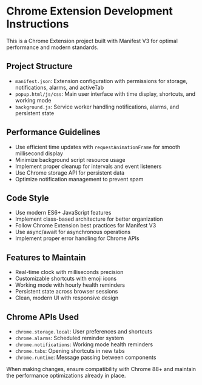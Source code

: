 <!-- Use this file to provide workspace-specific custom instructions to Copilot. For more details, visit https://code.visualstudio.com/docs/copilot/copilot-customization#_use-a-githubcopilotinstructionsmd-file -->

# Chrome Extension Development Instructions

This is a Chrome Extension project built with Manifest V3 for optimal performance and modern standards.

## Project Structure

- `manifest.json`: Extension configuration with permissions for storage, notifications, alarms, and activeTab
- `popup.html/js/css`: Main user interface with time display, shortcuts, and working mode
- `background.js`: Service worker handling notifications, alarms, and persistent state

## Performance Guidelines

- Use efficient time updates with `requestAnimationFrame` for smooth millisecond display
- Minimize background script resource usage
- Implement proper cleanup for intervals and event listeners
- Use Chrome storage API for persistent data
- Optimize notification management to prevent spam

## Code Style

- Use modern ES6+ JavaScript features
- Implement class-based architecture for better organization
- Follow Chrome Extension best practices for Manifest V3
- Use async/await for asynchronous operations
- Implement proper error handling for Chrome APIs

## Features to Maintain

- Real-time clock with milliseconds precision
- Customizable shortcuts with emoji icons
- Working mode with hourly health reminders
- Persistent state across browser sessions
- Clean, modern UI with responsive design

## Chrome APIs Used

- `chrome.storage.local`: User preferences and shortcuts
- `chrome.alarms`: Scheduled reminder system
- `chrome.notifications`: Working mode health reminders
- `chrome.tabs`: Opening shortcuts in new tabs
- `chrome.runtime`: Message passing between components

When making changes, ensure compatibility with Chrome 88+ and maintain the performance optimizations already in place.
